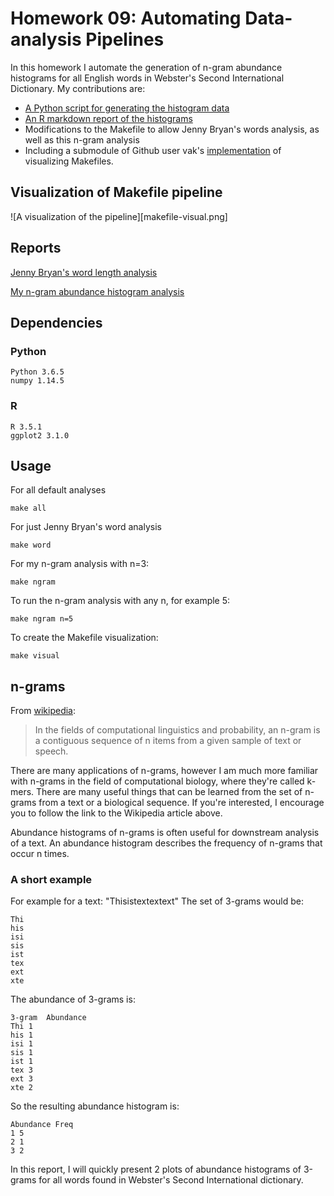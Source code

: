 # Homework 09: Automating Data-analysis Pipelines

In this homework I automate the generation of n-gram abundance histograms for all English words in Webster's Second International Dictionary. My contributions are:
* [A Python script for generating the histogram data](https://github.com/STAT545-UBC-students/hw09-emreerhan/blob/master/ngram-histogram.py)
* [An R markdown report of the histograms](https://github.com/STAT545-UBC-students/hw09-emreerhan/blob/master/ngram-report.Rmd)
* Modifications to the Makefile to allow Jenny Bryan's words analysis, as well as this n-gram analysis
* Including a submodule of Github user vak's [implementation](https://github.com/vak/makefile2dot) of visualizing Makefiles.

## Visualization of Makefile pipeline

![A visualization of the pipeline][makefile-visual.png]

## Reports

[Jenny Bryan's word length analysis](https://github.com/STAT545-UBC-students/hw09-emreerhan/blob/master/word-report.md)

[My n-gram abundance histogram analysis](https://github.com/STAT545-UBC-students/hw09-emreerhan/blob/master/ngram-report.md)

## Dependencies

### Python

```
Python 3.6.5
numpy 1.14.5
```

### R

```
R 3.5.1
ggplot2 3.1.0
```

## Usage

For all default analyses

```
make all
```

For just Jenny Bryan's word analysis

```
make word
```

For my n-gram analysis with n=3:

```
make ngram
```

To run the n-gram analysis with any n, for example 5:

```
make ngram n=5
```

To create the Makefile visualization:

```
make visual
```

## n-grams

From [wikipedia](https://en.wikipedia.org/wiki/N-gram):

> In the fields of computational linguistics and probability, an n-gram is a contiguous sequence of n items from a given sample of text or speech.

There are many applications of n-grams, however I am much more familiar with n-grams in the field of computational biology, where they're called k-mers. There are many useful things that can be learned from the set of n-grams from a text or a biological sequence. If you're interested, I encourage you to follow the link to the Wikipedia article above.

Abundance histograms of n-grams is often useful for downstream analysis of a text. An abundance histogram describes the frequency of n-grams that occur n times.

### A short example

For example for a text: "Thisistextextext" The set of 3-grams would be:

```
Thi
his
isi
sis
ist
tex
ext
xte
```
The abundance of 3-grams is:

```
3-gram  Abundance
Thi 1
his 1
isi 1
sis 1
ist 1
tex 3
ext 3
xte 2
```

So the resulting abundance histogram is:
```
Abundance Freq
1 5
2 1
3 2
```

In this report, I will quickly present 2 plots of abundance histograms of 3-grams for all words found in Webster's Second International dictionary.

